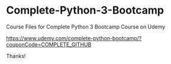 # Complete-Python-3-Bootcamp
Course Files for Complete Python 3 Bootcamp Course on Udemy



https://www.udemy.com/complete-python-bootcamp/?couponCode=COMPLETE_GITHUB

Thanks!
